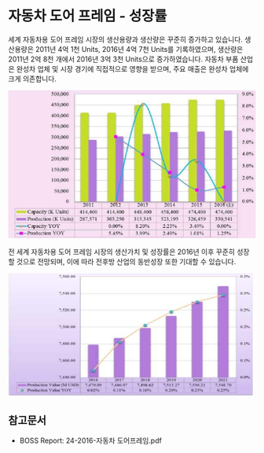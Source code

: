 # 자동차 도어 프레임 - 성장률

세계 자동차용 도어 프레임 시장의 생산용량과 생산량은 꾸준히 증가하고 있습니다. 생산용량은 2011년 4억 1천 Units, 2016년 4억 7천 Units를 기록하였으며, 생산량은 2011년 2억 8천 개에서 2016년 3억 3천 Units으로 증가하였습니다. 자동차 부품 산업은 완성차 업체 및 시장 경기에 직접적으로 영향을 받으며, 주요 매출은 완성차 업체에 크게 의존합니다.


![전_세계_자동차용_도어_프레임_시장_생산용량_및_생산량_규모](./images/도어프레임_Q14_1_4.PNG)


전 세계 자동차용 도어 프레임 시장의 생산가치 및 성장률은 2016년 이후 꾸준히 성장할 것으로 전망되며, 이에 따라 전후방 산업의 동반성장 또한 기대할 수 있습니다.


![세계_자동차용_도어_프레임_시장_생산가치_및_성장률](./images/도어프레임_Q14_1_4_.PNG)


## 참고문서
- BOSS Report: 24-2016-자동차 도어프레임.pdf
